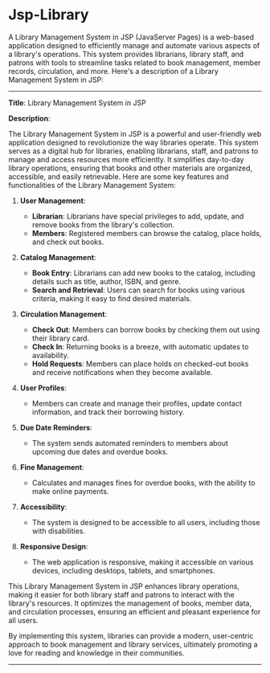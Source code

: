 # Jsp-Library
A Library Management System in JSP (JavaServer Pages) is a web-based application designed to efficiently manage and automate various aspects of a library's operations. This system provides librarians, library staff, and patrons with tools to streamline tasks related to book management, member records, circulation, and more. Here's a description of a Library Management System in JSP:

---

**Title**: Library Management System in JSP

**Description**:

The Library Management System in JSP is a powerful and user-friendly web application designed to revolutionize the way libraries operate. This system serves as a digital hub for libraries, enabling librarians, staff, and patrons to manage and access resources more efficiently. It simplifies day-to-day library operations, ensuring that books and other materials are organized, accessible, and easily retrievable. Here are some key features and functionalities of the Library Management System:

1. **User Management**:
   - **Librarian**: Librarians have special privileges to add, update, and remove books from the library's collection.
   - **Members**: Registered members can browse the catalog, place holds, and check out books.

2. **Catalog Management**:
   - **Book Entry**: Librarians can add new books to the catalog, including details such as title, author, ISBN, and genre.
   - **Search and Retrieval**: Users can search for books using various criteria, making it easy to find desired materials.

3. **Circulation Management**:
   - **Check Out**: Members can borrow books by checking them out using their library card.
   - **Check In**: Returning books is a breeze, with automatic updates to availability.
   - **Hold Requests**: Members can place holds on checked-out books and receive notifications when they become available.

4. **User Profiles**:
   - Members can create and manage their profiles, update contact information, and track their borrowing history.

5. **Due Date Reminders**:
   - The system sends automated reminders to members about upcoming due dates and overdue books.

6. **Fine Management**:
   - Calculates and manages fines for overdue books, with the ability to make online payments.

7. **Accessibility**:
   - The system is designed to be accessible to all users, including those with disabilities.

8. **Responsive Design**:
    - The web application is responsive, making it accessible on various devices, including desktops, tablets, and smartphones.

 
 
This Library Management System in JSP enhances library operations, making it easier for both library staff and patrons to interact with the library's resources. It optimizes the management of books, member data, and circulation processes, ensuring an efficient and pleasant experience for all users.

By implementing this system, libraries can provide a modern, user-centric approach to book management and library services, ultimately promoting a love for reading and knowledge in their communities.

---
 

